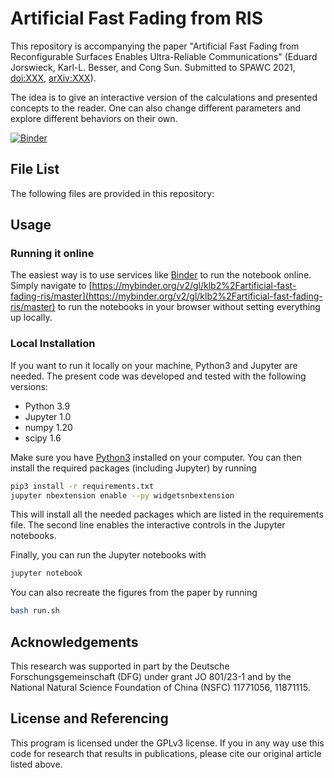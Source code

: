 # Artificial Fast Fading from RIS

This repository is accompanying the paper "Artificial Fast Fading from
Reconfigurable Surfaces Enables Ultra-Reliable Communications" (Eduard
Jorswieck, Karl-L. Besser, and Cong Sun. Submitted to SPAWC 2021, [doi:XXX](),
[arXiv:XXX]()).

The idea is to give an interactive version of the calculations and presented
concepts to the reader. One can also change different parameters and explore
different behaviors on their own.

[![Binder](https://mybinder.org/badge_logo.svg)](https://mybinder.org/v2/gl/klb2%2Fartificial-fast-fading-ris/master)


## File List
The following files are provided in this repository:


## Usage
### Running it online
The easiest way is to use services like [Binder](https://mybinder.org/) to run
the notebook online. Simply navigate to
[https://mybinder.org/v2/gl/klb2%2Fartificial-fast-fading-ris/master](https://mybinder.org/v2/gl/klb2%2Fartificial-fast-fading-ris/master)
to run the notebooks in your browser without setting everything up locally.

### Local Installation
If you want to run it locally on your machine, Python3 and Jupyter are needed.
The present code was developed and tested with the following versions:
- Python 3.9
- Jupyter 1.0
- numpy 1.20
- scipy 1.6

Make sure you have [Python3](https://www.python.org/downloads/) installed on
your computer.
You can then install the required packages (including Jupyter) by running
```bash
pip3 install -r requirements.txt
jupyter nbextension enable --py widgetsnbextension
```
This will install all the needed packages which are listed in the requirements 
file. The second line enables the interactive controls in the Jupyter
notebooks.

Finally, you can run the Jupyter notebooks with
```bash
jupyter notebook
```

You can also recreate the figures from the paper by running
```bash
bash run.sh
```


## Acknowledgements
This research was supported in part by the Deutsche Forschungsgemeinschaft
(DFG) under grant JO 801/23-1 and by the National Natural Science Foundation of
China (NSFC) 11771056, 11871115.


## License and Referencing
This program is licensed under the GPLv3 license. If you in any way use this
code for research that results in publications, please cite our original
article listed above.
